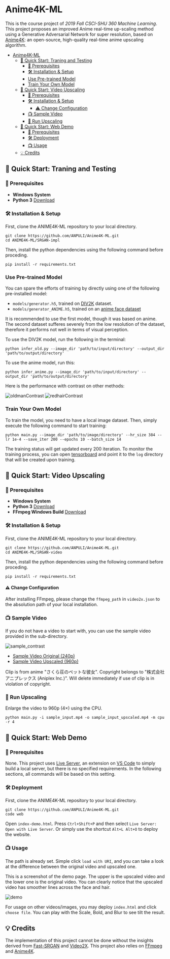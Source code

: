 # Anime4K-ML

This is the course project of _2019 Fall CSCI-SHU 360 Machine Learning_. This project proposes an improved Anime real-time up-scaling method using a Generative Adversarial Network for super resolution, based on [Anime4K](https://github.com/bloc97/Anime4K "Anime4K"): an open-source, high-quality real-time anime upscaling algorithm.

- [Anime4K-ML](#anime4k-ml)
  - [:vertical_traffic_light: Quick Start: Traning and Testing](#vertical_traffic_light-quick-start-traning-and-testing)
    - [:nut_and_bolt: Prerequisites](#nut_and_bolt-prerequisites)
    - [:hammer_and_wrench: Installation &amp; Setup](#hammer_and_wrench-installation-amp-setup)
    - [Use Pre-trained Model](#use-pre-trained-model)
    - [Train Your Own Model](#train-your-own-model)
  - [:vertical_traffic_light: Quick Start: Video Upscaling](#vertical_traffic_light-quick-start-video-upscaling)
    - [:nut_and_bolt: Prerequisites](#nut_and_bolt-prerequisites-1)
    - [:hammer_and_wrench: Installation &amp; Setup](#hammer_and_wrench-installation-amp-setup-1)
      - [:warning: Change Configuration](#warning-change-configuration)
    - [:tv: Sample Video](#tv-sample-video)
    - [:rocket: Run Upscaling](#rocket-run-upscaling)
  - [:vertical_traffic_light: Quick Start: Web Demo](#vertical_traffic_light-quick-start-web-demo)
    - [:nut_and_bolt: Prerequisites](#nut_and_bolt-prerequisites-2)
    - [:hammer_and_wrench: Deployment](#hammer_and_wrench-deployment)
    - [:tv: Usage](#tv-usage)
  - [:bulb: Credits](#bulb-credits)

## :vertical_traffic_light: Quick Start: Traning and Testing

### :nut_and_bolt: Prerequisites

- **Windows System**
- **Python 3** [Download](https://www.python.org/downloads/windows/)

### :hammer_and_wrench: Installation & Setup

First, clone the ANIME4K-ML repository to your local directory.

```shell
git clone https://github.com/ANPULI/Anime4K-ML.git
cd ANIME4K-ML/SRGAN-impl
```

Then, install the python dependencies using the following command before proceding.

```shell
pip install -r requirements.txt
```

### Use Pre-trained Model

You can spare the efforts of training by directly using one of the following pre-installed model:

- `models/generator.h5`, trained on [DIV2K](https://data.vision.ee.ethz.ch/cvl/DIV2K/) dataset.
- `models/generator_ANIME.h5`, trained on an [anime face dataset](https://github.com/Mckinsey666/Anime-Face-Dataset)

It is recommended to use the first model, though it was based on anime. The second dataset sufferes severely from the low resolution of the dataset, therefore it performs not well in terms of visual perception.

To use the DIV2K model, run the following in the terminal:

```shell
python infer_old.py --image_dir 'path/to/input/directory' --output_dir 'path/to/output/directory'
```

To use the anime model, run this:

```shell
python infer_anime.py --image_dir 'path/to/input/directory' --output_dir 'path/to/output/directory'
```

Here is the performance with contrast on other methods:

![oldmanContrast](https://user-images.githubusercontent.com/26131764/70517197-28ec8680-1b73-11ea-942d-fd7a886d66c5.png)
![redhairContrast](https://user-images.githubusercontent.com/26131764/70517199-2ab64a00-1b73-11ea-8b86-8e4f6dac9b0d.png)


### Train Your Own Model

To train the model, you need to have a local image dataset. Then, simply execute the following command to start training: 

```shell
python main.py --image_dir 'path/to/image/directory' --hr_size 384 --lr 1e-4 --save_iter 200 --epochs 10 --batch_size 14
```

The training status will get updated every 200 iteration. To monitor the training process, you can open [tensorboard](https://www.tensorflow.org/tensorboard) and point it to the `log` directory that will be created upon training.

## :vertical_traffic_light: Quick Start: Video Upscaling

### :nut_and_bolt: Prerequisites

- **Windows System**
- **Python 3** [Download](https://www.python.org/downloads/windows/)
- **FFmpeg Windows Build** [Download](https://ffmpeg.org/download.html)

### :hammer_and_wrench: Installation & Setup

First, clone the ANIME4K-ML repository to your local directory.

```shell
git clone https://github.com/ANPULI/Anime4K-ML.git
cd ANIME4K-ML/SRGAN-video
```

Then, install the python dependencies using the following command before proceding.

```shell
pip install -r requirements.txt
```

#### :warning: Change Configuration

After installing FFmpeg, please change the `ffmpeg_path` in `video2x.json` to the absolution path of your local installation.

### :tv: Sample Video

If you do not have a video to start with, you can use the sample video provided in the sub-directory.

![sample_contrast](https://user-images.githubusercontent.com/26131764/70491203-9aa8de00-1b3b-11ea-8f18-4975a04b6258.png)

- [Sample Video Original (240p)](SRGAN-video/sample_input.mp4)
- [Sample Video Upscaled (960p)](SRGAN-video/sample_output.mp4)

Clip is from anime "さくら荘のペットな彼女". Copyright belongs to "株式会社アニプレックス (Aniplex Inc.)". Will delete immediately if use of clip is in violation of copyright.

### :rocket: Run Upscaling

Enlarge the video to 960p ($4\times$) using the CPU.

```shell
python main.py -i sample_input.mp4 -o sample_input_upscaled.mp4 -m cpu -r 4
```


## :vertical_traffic_light: Quick Start: Web Demo

### :nut_and_bolt: Prerequisites

None. This project uses [Live Server](https://marketplace.visualstudio.com/items?itemName=ritwickdey.LiveServer), an extension on [VS Code](https://code.visualstudio.com/) to simply build a local server, but there is no specified requirements. In the following sections, all commands will be based on this setting.

### :hammer_and_wrench: Deployment

First, clone the ANIME4K-ML repository to your local directory.

```shell
git clone https://github.com/ANPULI/Anime4K-ML.git
code web
```

Open `index-demo.html`. Press `Ctrl+Shift+P` and then select `Live Server: Open with Live Server`. Or simply use the shortcut `Alt+L Alt+O` to deploy the website.

### :tv: Usage

The path is already set. Simple click `load with URI`, and you can take a look at the difference between the original video and upscaled one.

This is a screenshot of the demo page. The upper is the upscaled video and the lower one is the original video. You can clearly notice that the upscaled video has smoother lines across the face and hair.

![demo](https://user-images.githubusercontent.com/26131764/70494161-30953680-1b45-11ea-9625-2d83755874b3.png)


For usage on other videos/images, you may deploy `index.html` and click `choose file`. You can play with the Scale, Bold, and Blur to see tilt the result.

## :bulb: Credits

The implementation of this project cannot be done without the insights derived from [Fast-SRGAN](https://github.com/HasnainRaz/Fast-SRGAN "Fast-SRGAN") and [Video2X](https://github.com/k4yt3x/video2x "Video2X"). This project also relies on [FFmpeg](https://ffmpeg.org/) and [Anime4K](https://github.com/bloc97/Anime4K).